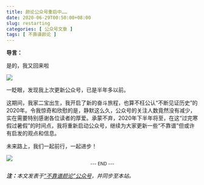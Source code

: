 ```yaml
---
title: 颜论公众号重启中……
date: 2020-06-29T00:50:00+08:00
slug: restarting
categories: [ 公众号文章 ]
tags: [ 不靠谱颜论 ]
---
```


<div class="border p-3">
  <p><b>导言：</b></p>
  <p>是的，我又回来啦</p>
</div>

<img src="200629-code.png" style="max-width:300px"/>

一眨眼，发现我上次更新公众号，已是半年多以前。

这期间，我家二宝出生，我开启了新的奋斗旅程，也算不枉公认“不断见证历史”的2020年。令我惊奇和欣慰的是，静默这么久，公众号的关注人数竟然没有减少，实在需要特别感谢各位读者的厚爱。承蒙不弃，2020年下半年将至，在这“过完寒假过暑假”的时间点，我将重新启动公众号，继续为大家更新一些“不靠谱”但或许有启发的观点和信息。

未来路上，我们一起前行，一起进步！

<img src="200629-restarting.png" style="max-width:300px"/>

<center><small>--- END ---</small></center>

<i><b>注：</b>本文发表于[“不靠谱颜论”公众号](https://mp.weixin.qq.com/s/7gHw1_JnZU9uBJixI3nxgQ)，并同步至本站。</i>
